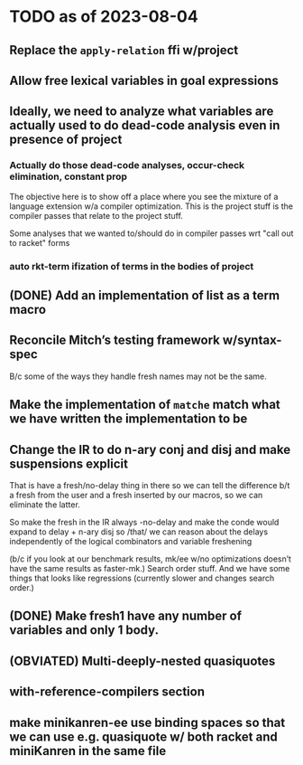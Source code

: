 # TODO as of 2023-08-04

## Replace the `apply-relation` ffi w/project

## Allow free lexical variables in goal expressions

## Ideally, we need to analyze what variables are actually used to do dead-code analysis even in presence of project

### Actually do those dead-code analyses, occur-check elimination, constant prop

The objective here is to show off a place where you see the mixture of a language extension w/a compiler optimization.
This is the project stuff is the compiler passes that relate to the project stuff. 

Some analyses that we wanted to/should do in compiler passes wrt "call out to racket" forms 

### auto rkt-term ifization of terms in the bodies of project

## (DONE) Add an implementation of list as a term macro 

## Reconcile Mitch’s testing framework w/syntax-spec

B/c some of the ways they handle fresh names may not be the same.

## Make the implementation of `matche` match what we have written the implementation to be

## Change the IR to do n-ary conj and disj and make suspensions explicit 

That is have a fresh/no-delay thing in there so we can tell the difference b/t a fresh from the user and a fresh inserted by our macros, so we can eliminate the latter.

So make the fresh in the IR always -no-delay and make the conde would expand to delay + n-ary disj so /that/ we can reason about the delays independently of the logical combinators and variable freshening

(b/c if you look at our benchmark results, mk/ee w/no optimizations doesn’t have the same results as faster-mk.) Search order stuff. And we have some things that looks like regressions (currently slower and changes search order.)

## (DONE) Make fresh1 have any number of variables and only 1 body.

## (OBVIATED) Multi-deeply-nested quasiquotes 

## with-reference-compilers section 

## make minikanren-ee use binding spaces so that we can use e.g. quasiquote w/ both racket and miniKanren in the same file
